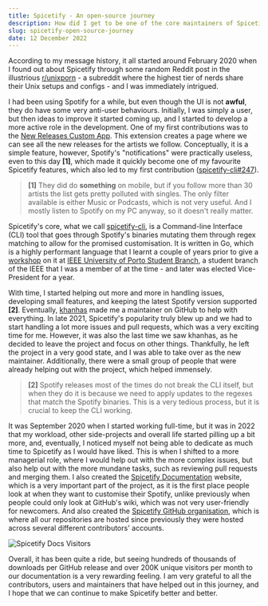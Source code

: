```yaml
---
title: Spicetify - An open-source journey
description: How did I get to be one of the core maintainers of Spicetify? Let's find out!
slug: spicetify-open-source-journey
date: 12 December 2022
---
```


According to my message history, it all started around February 2020 when I found out about Spicetify through some random Reddit post in the illustrious [r/unixporn](https://www.reddit.com/r/unixporn/) - a subreddit where the highest tier of nerds share their Unix setups and configs - and I was immediately intrigued.

I had been using Spotify for a while, but even though the UI is not **awful**, they do have some very anti-user behaviours. Initially, I was simply a user, but then ideas to improve it started coming up, and I started to develop a more active role in the development. One of my first contributions was to the [New Releases Custom App](https://spicetify.app/docs/advanced-usage/custom-apps#new-releases). This extension creates a page where we can see all the new releases for the artists we follow. Conceptually, it is a simple feature, however, Spotify's "notifications" were practically useless, even to this day **[1]**, which made it quickly become one of my favourite Spicetify features, which also led to my first contribution ([spicetify-cli#247](https://github.com/spicetify/spicetify-cli/issues/247)).

> **[1]** They did do **something** on mobile, but if you follow more than 30 artists the list gets pretty polluted with singles. The only filter available is either Music or Podcasts, which is not very useful. And I mostly listen to Spotify on my PC anyway, so it doesn't really matter.

Spicetify's core, what we call [spicetify-cli](https://github.com/spicetify/spicetify-cli), is a Command-line Interface (CLI) tool that goes through Spotify's binaries mutating them through regex matching to allow for the promised customisation. It is written in Go, which is a highly performant language that I learnt a couple of years prior to give a [workshop](https://github.com/afonsojramos/competitive-programming/blob/master/advent-of-code/2018/go-guide.md) on it at [IEEE University of Porto Student Branch](https://ieee.fe.up.pt/), a student branch of the IEEE that I was a member of at the time - and later was elected Vice-President for a year.

With time, I started helping out more and more in handling issues, developing small features, and keeping the latest Spotify version supported **[2]**. Eventually, [khanhas](https://github.com/khanhas) made me a maintainer on GitHub to help with everything. In late 2021, Spicetify's popularity truly blew up and we had to start handling a lot more issues and pull requests, which was a very exciting time for me. However, it was also the last time we saw khanhas, as he decided to leave the project and focus on other things. Thankfully, he left the project in a very good state, and I was able to take over as the new maintainer. Additionally, there were a small group of people that were already helping out with the project, which helped immensely.

> **[2]** Spotify releases most of the times do not break the CLI itself, but when they do it is because we need to apply updates to the regexes that match the Spotify binaries. This is a very tedious process, but it is crucial to keep the CLI working.

It was September 2020 when I started working full-time, but it was in 2022 that my workload, other side-projects and overall life started pilling up a bit more, and, eventually, I noticed myself not being able to dedicate as much time to Spicetify as I would have liked. This is when I shifted to a more managerial role, where I would help out with the more complex issues, but also help out with the more mundane tasks, such as reviewing pull requests and merging them. I also created the [Spicetify Documentation](https://spicetify.app) website, which is a very important part of the project, as it is the first place people look at when they want to customise their Spotify, unlike previously when people could only look at GitHub's wiki, which was not very user-friendly for newcomers. And also created the [Spicetify GitHub organisation](https://github.com/spicetify), which is where all our repositories are hosted since previously they were hosted across several different contributors' accounts.

![Spicetify Docs Visitors](/blog/spicetify-visitors.png)

Overall, it has been quite a ride, but seeing hundreds of thousands of downloads per GitHub release and over 200K unique visitors per month to our documentation is a very rewarding feeling. I am very grateful to all the contributors, users and maintainers that have helped out in this journey, and I hope that we can continue to make Spicetify better and better.
